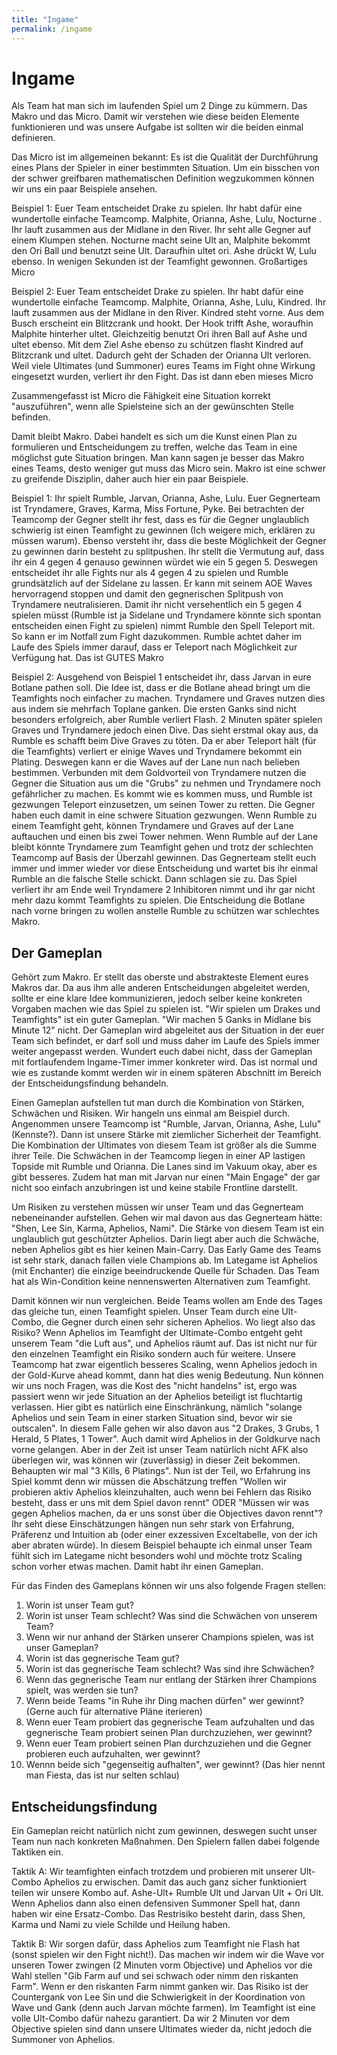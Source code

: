 ```yaml
---
title: "Ingame"
permalink: /ingame
---
```


# Ingame

Als Team hat man sich im laufenden Spiel um 2 Dinge zu kümmern. Das Makro und das Micro. Damit wir verstehen wie diese beiden Elemente funktionieren und was unsere Aufgabe ist sollten wir die beiden einmal definieren.

Das Micro ist im allgemeinen bekannt: Es ist die Qualität der Durchführung eines Plans der Spieler in einer bestimmten Situation. Um ein bisschen von der schwer greifbaren mathematischen Definition wegzukommen können wir uns ein paar Beispiele ansehen.

Beispiel 1: Euer Team entscheidet Drake zu spielen. Ihr habt dafür eine wundertolle einfache Teamcomp. Malphite, Orianna, Ashe, Lulu, Nocturne . Ihr lauft zusammen aus der Midlane in den River. Ihr seht alle Gegner auf einem Klumpen stehen. Nocturne macht seine Ult an, Malphite bekommt den Ori Ball und benutzt seine Ult. Daraufhin ultet ori. Ashe drückt W, Lulu ebenso. In wenigen Sekunden ist der Teamfight gewonnen. Großartiges Micro

Beispiel 2: Euer Team entscheidet Drake zu spielen. Ihr habt dafür eine wundertolle einfache Teamcomp. Malphite, Orianna, Ashe, Lulu, Kindred. Ihr lauft zusammen aus der Midlane in den River. Kindred steht vorne. Aus dem Busch erscheint ein Blitzcrank und hookt. Der Hook trifft Ashe, woraufhin Malphite hinterher ultet. Gleichzeitig benutzt Ori ihren Ball auf Ashe und ultet ebenso. Mit dem Ziel Ashe ebenso zu schützen flasht Kindred auf Blitzcrank und ultet. Dadurch geht der Schaden der Orianna Ult verloren. Weil viele Ultimates (und Summoner) eures Teams im Fight ohne Wirkung eingesetzt wurden, verliert ihr den Fight. Das ist dann eben mieses Micro

Zusammengefasst ist Micro die Fähigkeit eine Situation korrekt "auszuführen", wenn alle Spielsteine sich an der gewünschten Stelle befinden.

Damit bleibt Makro. Dabei handelt es sich um die Kunst einen Plan zu formulieren und Entscheidungem zu treffen, welche das Team in eine möglichst gute Situation bringen. Man kann sagen je besser das Makro eines Teams, desto weniger gut muss das Micro sein. Makro ist eine schwer zu greifende Disziplin, daher auch hier ein paar Beispiele.

Beispiel 1: Ihr spielt Rumble, Jarvan, Orianna, Ashe, Lulu. Euer Gegnerteam ist Tryndamere, Graves, Karma, Miss Fortune, Pyke. Bei betrachten der Teamcomp der Gegner stellt ihr fest, dass es für die Gegner unglaublich schwierig ist einen Teamfight zu gewinnen (Ich weigere mich, erklären zu müssen warum). Ebenso versteht ihr, dass die beste Möglichkeit der Gegner zu gewinnen darin besteht zu splitpushen. Ihr stellt die Vermutung auf, dass ihr ein 4 gegen 4 genauso gewinnen würdet wie ein 5 gegen 5. Deswegen entscheidet ihr alle Fights nur als 4 gegen 4 zu spielen und Rumble grundsätzlich auf der Sidelane zu lassen. Er kann mit seinem AOE Waves hervorragend stoppen und damit den gegnerischen Splitpush von Tryndamere neutralisieren. Damit ihr nicht versehentlich ein 5 gegen 4 spielen müsst (Rumble ist ja Sidelane und Tryndamere könnte sich spontan entscheiden einen Fight zu spielen) nimmt Rumble den Spell Teleport mit. So kann er im Notfall zum Fight dazukommen. Rumble achtet daher im Laufe des Spiels immer darauf, dass er Teleport nach Möglichkeit zur Verfügung hat. Das ist GUTES Makro

Beispiel 2: Ausgehend von Beispiel 1 entscheidet ihr, dass Jarvan in eure Botlane pathen soll. Die Idee ist, dass er die Botlane ahead bringt um die Teamfights noch einfacher zu machen. Tryndamere und Graves nutzen dies aus indem sie mehrfach Toplane ganken. Die ersten Ganks sind nicht besonders erfolgreich, aber Rumble verliert Flash. 2 Minuten später spielen Graves und Tryndamere jedoch einen Dive. Das sieht erstmal okay aus, da Rumble es schafft beim Dive Graves zu töten. Da er aber Teleport hält (für die Teamfights) verliert er einige Waves und Tryndamere bekommt ein Plating. Deswegen kann er die Waves auf der Lane nun nach belieben bestimmen. Verbunden mit dem Goldvorteil von Tryndamere nutzen die Gegner die Situation aus um die "Grubs" zu nehmen und Tryndamere noch gefährlicher zu machen. Es kommt wie es kommen muss, und Rumble ist gezwungen Teleport einzusetzen, um seinen Tower zu retten. Die Gegner haben euch damit in eine schwere Situation gezwungen. Wenn Rumble zu einem Teamfight geht, können Tryndamere und Graves auf der Lane auftauchen und einen bis zwei Tower nehmen. Wenn Rumble auf der Lane bleibt könnte Tryndamere zum Teamfight gehen und trotz der schlechten Teamcomp auf Basis der Überzahl gewinnen. Das Gegnerteam stellt euch immer und immer wieder vor diese Entscheidung und wartet bis ihr einmal Rumble an die falsche Stelle schickt. Dann schlagen sie zu. Das Spiel verliert ihr am Ende weil Tryndamere 2 Inhibitoren nimmt und ihr gar nicht mehr dazu kommt Teamfights zu spielen. Die Entscheidung die Botlane nach vorne bringen zu wollen anstelle Rumble zu schützen war schlechtes Makro.

## Der Gameplan

Gehört zum Makro. Er stellt das oberste und abstrakteste Element eures Makros dar. Da aus ihm alle anderen Entscheidungen abgeleitet werden, sollte er eine klare Idee kommunizieren, jedoch selber keine konkreten Vorgaben machen wie das Spiel zu spielen ist. "Wir spielen um Drakes und Teamfights" ist ein guter Gameplan. "Wir machen 5 Ganks in Midlane bis Minute 12" nicht. Der Gameplan wird abgeleitet aus der Situation in der euer Team sich befindet, er darf soll und muss daher im Laufe des Spiels immer weiter angepasst werden. Wundert euch dabei nicht, dass der Gameplan mit fortlaufendem Ingame-Timer immer konkreter wird. Das ist normal und wie es zustande kommt werden wir in einem späteren Abschnitt im Bereich der Entscheidungsfindung behandeln. 

Einen Gameplan aufstellen tut man durch die Kombination von Stärken, Schwächen und Risiken. Wir hangeln uns einmal am Beispiel durch.
Angenommen unsere Teamcomp ist "Rumble, Jarvan, Orianna, Ashe, Lulu" (Kennste?). Dann ist unsere Stärke mit ziemlicher Sicherheit der Teamfight. Die Kombination der Ultimates von diesem Team ist größer als die Summe ihrer Teile. Die Schwächen in der Teamcomp liegen in einer AP lastigen Topside mit Rumble und Orianna. Die Lanes sind im Vakuum okay, aber es gibt besseres. Zudem hat man mit Jarvan nur einen "Main Engage" der gar nicht soo einfach anzubringen ist und keine stabile Frontline darstellt. 

Um Risiken zu verstehen müssen wir unser Team und das Gegnerteam nebeneinander aufstellen. Gehen wir mal davon aus das Gegnerteam hätte: "Shen, Lee Sin, Karma, Aphelios, Nami".
Die Stärke von diesem Team ist ein unglaublich gut geschützter Aphelios. Darin liegt aber auch die Schwäche, neben Aphelios gibt es hier keinen Main-Carry. Das Early Game des Teams ist sehr stark, danach fallen viele Champions ab. Im Lategame ist Aphelios (mit Enchanter) die einzige beeindruckende Quelle für Schaden. Das Team hat als Win-Condition keine nennenswerten Alternativen zum Teamfight. 

Damit können wir nun vergleichen. Beide Teams wollen am Ende des Tages das gleiche tun, einen Teamfight spielen. Unser Team durch eine Ult-Combo, die Gegner durch einen sehr sicheren Aphelios. Wo liegt also das Risiko? Wenn Aphelios im Teamfight der Ultimate-Combo entgeht geht unserem Team "die Luft aus", und Aphelios räumt auf. Das ist nicht nur für den einzelnen Teamfight ein Risiko sondern auch für weitere. Unsere Teamcomp hat zwar eigentlich besseres Scaling, wenn Aphelios jedoch in der Gold-Kurve ahead kommt, dann hat dies wenig Bedeutung. Nun können wir uns noch Fragen, was die Kost des "nicht handelns" ist, ergo was passiert wenn wir jede Situation an der Aphelios beteiligt ist fluchtartig verlassen. Hier gibt es natürlich eine Einschränkung, nämlich "solange Aphelios und sein Team in einer starken Situation sind, bevor wir sie outscalen". In diesem Falle gehen wir also davon aus "2 Drakes, 3 Grubs, 1 Herald, 5 Plates, 1 Tower". Auch damit wird Aphelios in der Goldkurve nach vorne gelangen. Aber in der Zeit ist unser Team natürlich nicht AFK also überlegen wir, was können wir (zuverlässig) in dieser Zeit bekommen. Behaupten wir mal "3 Kills, 6 Platings". Nun ist der Teil, wo Erfahrung ins Spiel kommt denn wir müssen die Abschätzung treffen "Wollen wir probieren aktiv Aphelios kleinzuhalten, auch wenn bei Fehlern das Risiko besteht, dass er uns mit dem Spiel davon rennt" ODER "Müssen wir was gegen Aphelios machen, da er uns sonst über die Objectives davon rennt"? Ihr seht diese Einschätzungen hängen nun sehr stark von Erfahrung, Präferenz und Intuition ab (oder einer exzessiven Exceltabelle, von der ich aber abraten würde). In diesem Beispiel behaupte ich einmal unser Team fühlt sich im Lategame nicht besonders wohl und möchte trotz Scaling schon vorher etwas machen. Damit habt ihr einen Gameplan.

Für das Finden des Gameplans können wir uns also folgende Fragen stellen:
1) Worin ist unser Team gut?
2) Worin ist unser Team schlecht? Was sind die Schwächen von unserem Team?
3) Wenn wir nur anhand der Stärken unserer Champions spielen, was ist unser Gameplan?
4) Worin ist das gegnerische Team gut? 
5) Worin ist das gegnerische Team schlecht? Was sind ihre Schwächen?
6) Wenn das gegnerische Team nur entlang der Stärken ihrer Champions spielt, was werden sie tun?
7) Wenn beide Teams "in Ruhe ihr Ding machen dürfen" wer gewinnt? (Gerne auch für alternative Pläne iterieren)
8) Wenn euer Team probiert das gegnerische Team aufzuhalten und das gegnerische Team probiert seinen Plan durchzuziehen, wer gewinnt?
9) Wenn euer Team probiert seinen Plan durchzuziehen und die Gegner probieren euch aufzuhalten, wer gewinnt?
10) Wennn beide sich "gegenseitig aufhalten", wer gewinnt? (Das hier nennt man Fiesta, das ist nur selten schlau)

## Entscheidungsfindung

Ein Gameplan reicht natürlich nicht zum gewinnen, deswegen sucht unser Team nun nach konkreten Maßnahmen. Den Spielern fallen dabei folgende Taktiken ein.

Taktik A: Wir teamfighten einfach trotzdem und probieren mit unserer Ult-Combo Aphelios zu erwischen. Damit das auch ganz sicher funktioniert teilen wir unsere Kombo auf. Ashe-Ult+ Rumble Ult und Jarvan Ult + Ori Ult. Wenn Aphelios dann also einen defensiven Summoner Spell hat, dann haben wir eine Ersatz-Combo. Das Restrisiko besteht darin, dass Shen, Karma und Nami zu viele Schilde und Heilung haben.

Taktik B: Wir sorgen dafür, dass Aphelios zum Teamfight nie Flash hat (sonst spielen wir den Fight nicht!). Das machen wir indem wir die Wave vor unseren Tower zwingen (2 Minuten vorm Objective) und Aphelios vor die Wahl stellen "Gib Farm auf und sei schwach oder nimm den riskanten Farm". Wenn er den riskanten Farm nimmt ganken wir. Das Risiko ist der Countergank von Lee Sin und die Schwierigkeit in der Koordination von Wave und Gank (denn auch Jarvan möchte farmen). Im Teamfight ist eine volle Ult-Combo dafür nahezu garantiert. Da wir 2 Minuten vor dem Objective spielen sind dann unsere Ultimates wieder da, nicht jedoch die Summoner von Aphelios.

